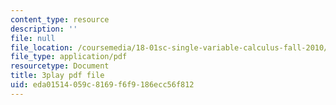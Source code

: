 ```yaml
---
content_type: resource
description: ''
file: null
file_location: /coursemedia/18-01sc-single-variable-calculus-fall-2010/eda01514059c8169f6f9186ecc56f812_Pd2xP5zDsRw.pdf
file_type: application/pdf
resourcetype: Document
title: 3play pdf file
uid: eda01514-059c-8169-f6f9-186ecc56f812
---
```

